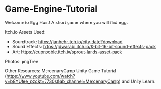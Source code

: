 # Game-Engine-Tutorial

Welcome to Egg Hunt! A short game where you will find egg.

Itch.io Assets Used:
- Soundtrack: https://janhehr.itch.io/city-date?download
- Sound Effects: https://jdwasabi.itch.io/8-bit-16-bit-sound-effects-pack
- Art: https://cupnooble.itch.io/sprout-lands-asset-pack

Photos: pngTree

Other Resources: MercenaryCamp Unity Game Tutorial (https://www.youtube.com/watch?v=b8YUfee_pzc&t=7730s&ab_channel=MercenaryCamp) and Unity Learn. 